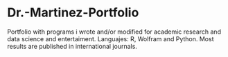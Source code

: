 # Dr.-Martinez-Portfolio
Portfolio with programs i wrote and/or modified for academic research and data science and entertaiment.
Languajes: R, Wolfram and Python.
Most results are published in international journals.
